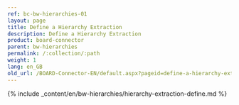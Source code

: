 ```yaml
---
ref: bc-bw-hierarchies-01
layout: page
title: Define a Hierarchy Extraction
description: Define a Hierarchy Extraction
product: board-connector
parent: bw-hierarchies
permalink: /:collection/:path
weight: 1
lang: en_GB
old_url: /BOARD-Connector-EN/default.aspx?pageid=define-a-hierarchy-extraction
---
```


{% include _content/en/bw-hierarchies/hierarchy-extraction-define.md %}
